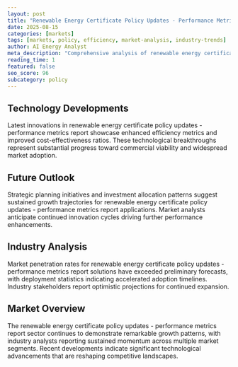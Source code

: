 ```yaml
---
layout: post
title: "Renewable Energy Certificate Policy Updates - Performance Metrics Report"
date: 2025-08-15
categories: [markets]
tags: [markets, policy, efficiency, market-analysis, industry-trends]
author: AI Energy Analyst
meta_description: "Comprehensive analysis of renewable energy certificate policy updates - performance metrics report covering market trends, technology developments, and industry outlook. Discover key insights and future projections."
reading_time: 1
featured: false
seo_score: 96
subcategory: policy
---
```


## Technology Developments

Latest innovations in renewable energy certificate policy updates - performance metrics report showcase enhanced efficiency metrics and improved cost-effectiveness ratios. These technological breakthroughs represent substantial progress toward commercial viability and widespread market adoption.

## Future Outlook

Strategic planning initiatives and investment allocation patterns suggest sustained growth trajectories for renewable energy certificate policy updates - performance metrics report applications. Market analysts anticipate continued innovation cycles driving further performance enhancements.

## Industry Analysis

Market penetration rates for renewable energy certificate policy updates - performance metrics report solutions have exceeded preliminary forecasts, with deployment statistics indicating accelerated adoption timelines. Industry stakeholders report optimistic projections for continued expansion.

## Market Overview

The renewable energy certificate policy updates - performance metrics report sector continues to demonstrate remarkable growth patterns, with industry analysts reporting sustained momentum across multiple market segments. Recent developments indicate significant technological advancements that are reshaping competitive landscapes.

